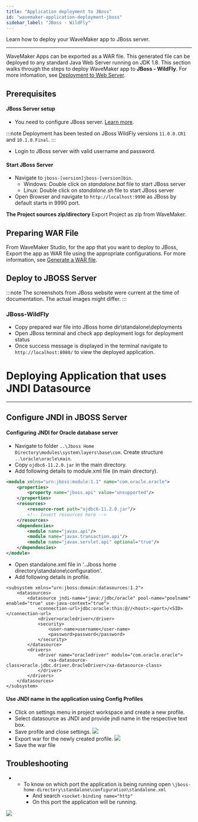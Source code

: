 ```yaml
---
title: "Application deployment to JBoss"
id: "wavemaker-application-deployment-jboss"
sidebar_label: "JBoss - WildFly"
---
```

Learn how to deploy your WaveMaker app to JBoss server.

---

WaveMaker Apps can be exported as a WAR file. This generated file can be deployed to any standard Java Web Server running on JDK 1.8. This section walks through the steps to deploy WaveMaker app to **JBoss - WildFly**. For more infomation, see [Deployment to Web Server](/learn/app-development/deployment/deployment-web-server/).

## Prerequisites

#### JBoss Server setup

- You need to configure JBoss server. [Learn more](http://wildfly.org/downloads/). 

:::note
Deployment has been tested on JBoss WildFly versions `11.0.0.CR1` and `10.1.0.Final`.
:::

- Login to JBoss server with valid username and password.

#### Start JBoss Server

- Navigate to `jboss-[version]jboss-[version]bin`.
    - Windows: Double click on _standalone.bat_ file to start JBoss server
    - Linux: Double click on _standalone.sh_ file to start JBoss server
- Open Browser and navigate to `http://localhost:9990` as JBoss by default starts in 9990 port.

**The Project sources zip/directory** Export Project as zip from WaveMaker.

## Preparing WAR File

From WaveMaker Studio, for the app that you want to deploy to JBoss, Export the app as WAR file using the appropriate configurations. For more information, see [Generate a WAR file](/learn/app-development/deployment/deployment-web-server/#generate-a-war-file).


## Deploy to JBOSS Server

:::note
The screenshots from JBoss website were current at the time of documentation. The actual images might differ.
:::

### JBoss-WildFly

- Copy prepared war file into JBoss home dir\standalone\deployments
- Open JBoss terminal and check app deployment logs for deployment status
- Once success message is displayed in the terminal navigate to `http://localhost:8080/` to view the deployed application.

# Deploying Application that uses JNDI Datasource
---
## Configure JNDI in JBOSS Server

#### Configuring JNDI for Oracle database server

- Navigate to folder `..\Jboss Home Directory\modules\system\layers\base\com`. Create structure `..\oracle\oracle\main`.
- Copy `ojdbc6-11.2.0.jar` in the main directory.
- Add following details to module.xml file (in main directory).

```xml  
<module xmlns="urn:jboss:module:1.1" name="com.oracle.oracle">
	<properties>
		<property name="jboss.api" value="unsupported"/>
	</properties>
	<resources>
		<resource-root path="ojdbc6-11.2.0.jar"/>
		<!-- Insert resources here -->
	</resources>
	<dependencies>
		<module name="javax.api"/>
		<module name="javax.transaction.api"/>
		<module name="javax.servlet.api" optional="true"/>
	</dependencies>
</module>
```
    
- Open standalone.xml file in '..Jboss home directory\standalone\configuration'.
- Add following details in profile.
```    
<subsystem xmlns="urn:jboss:domain:datasources:1.2">
	<datasources>
		<datasource jndi-name="java:/jdbc/oracle" pool-name="poolname" enabled="true" use-java-context="true">
			<connection-url>jdbc:oracle:thin:@//<host>:<port>/<SID></connection-url>
			<driver>oracledriver</driver>
			<security>
				<user-name>username</user-name>
				<password>password</password>
			</security>
		</datasource>
		<drivers>
			<driver name="oracledriver" module="com.oracle.oracle">
				<xa-datasource-class>oracle.jdbc.driver.OracleDriver</xa-datasource-class>
			</driver>
		</drivers>
	</datasources>
</subsystem>
```   

#### Use JNDI name in the application using Config Profiles

- Click on settings menu in project workspace and create a new profile.
- Select datasource as JNDI and provide jndi name in the respective text box.
- Save profile and close settings. 
	[![](/learn/assets/JBoss_JNDI1.png)](/learn/assets/JBoss_JNDI1.png)
- Export war for the newly created profile. 
	[![](/learn/assets/JBoss_JNDI2.png)](/learn/assets/JBoss_JNDI2.png)
- Save the war file


## Troubleshooting

- - To know on which port the application is being running open `\jboss-home-directory\standalone\configuration\standalone.xml`
    - And search `<socket-binding name="http"`
    - On this port the application will be running.

[![](/learn/assets/JBoss_troubleshoot.png)](/learn/assets/JBoss_troubleshoot.png)


